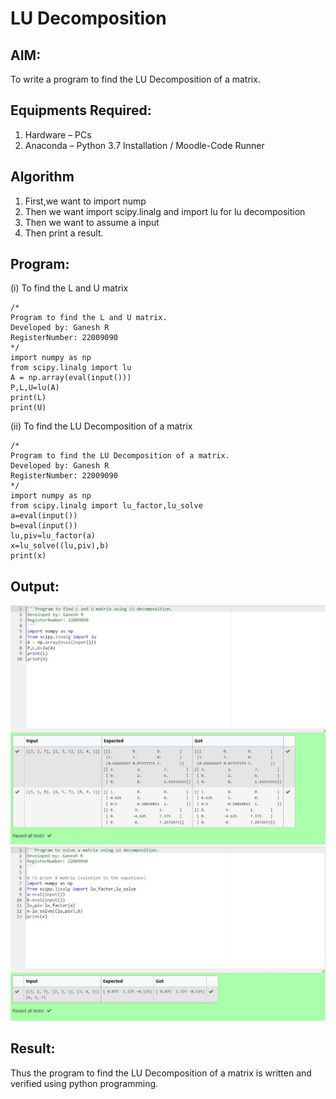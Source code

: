 # LU Decomposition 

## AIM:
To write a program to find the LU Decomposition of a matrix.

## Equipments Required:
1. Hardware – PCs
2. Anaconda – Python 3.7 Installation / Moodle-Code Runner

## Algorithm
1. First,we want to import nump
2. Then we want import scipy.linalg and import lu for lu decomposition
3. Then we want to assume a input
4. Then print a result.

## Program:
(i) To find the L and U matrix
```
/*
Program to find the L and U matrix.
Developed by: Ganesh R
RegisterNumber: 22009090
*/
import numpy as np
from scipy.linalg import lu
A = np.array(eval(input()))
P,L,U=lu(A)
print(L)
print(U)
```
(ii) To find the LU Decomposition of a matrix
```
/*
Program to find the LU Decomposition of a matrix.
Developed by: Ganesh R
RegisterNumber: 22009090
*/
import numpy as np
from scipy.linalg import lu_factor,lu_solve
a=eval(input())
b=eval(input())
lu,piv=lu_factor(a)
x=lu_solve((lu,piv),b)
print(x)
```

## Output:
![output](./Web%20capture_12-1-2023_124520_lms.ai.saveetha.ac.in.jpeg)
![output](./Web%20capture_12-1-2023_124552_lms.ai.saveetha.ac.in.jpeg)


## Result:
Thus the program to find the LU Decomposition of a matrix is written and verified using python programming.

